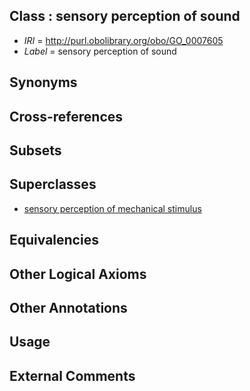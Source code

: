 
## Class : sensory perception of sound

 * *IRI* = http://purl.obolibrary.org/obo/GO_0007605
 * *Label* = sensory perception of sound

## Synonyms


## Cross-references


## Subsets


## Superclasses

 * [sensory perception of mechanical stimulus](../../GO/54/GO_0050954.md)

## Equivalencies


## Other Logical Axioms


## Other Annotations


## Usage


## External Comments

